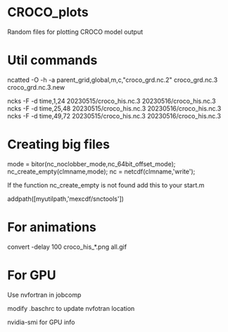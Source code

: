 # CROCO_plots
Random files for plotting CROCO model output

# Util commands
ncatted -O -h -a parent_grid,global,m,c,"croco_grd.nc.2" croco_grd.nc.3 croco_grd.nc.3.new


 ncks -F -d time,1,24 20230515/croco_his.nc.3 20230516/croco_his.nc.3
 ncks -F -d time,25,48 20230515/croco_his.nc.3 20230516/croco_his.nc.3
 ncks -F -d time,49,72 20230515/croco_his.nc.3 20230516/croco_his.nc.3

# Creating big files

mode = bitor(nc_noclobber_mode,nc_64bit_offset_mode); nc_create_empty(clmname,mode); nc = netcdf(clmname,'write');

If the function nc_create_empty is not found add this to your start.m

addpath([myutilpath,'mexcdf/snctools'])

# For animations

convert -delay 100 croco_his_*.png all.gif

# For GPU

Use nvfortran in jobcomp

modify .baschrc to update nvfotran location

nvidia-smi for GPU info
